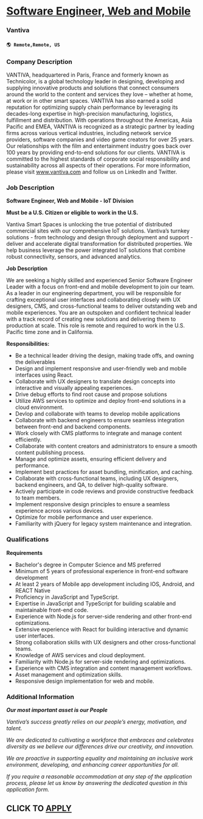 # [Software Engineer, Web and Mobile](https://www.remotewlb.com/apply/software-engineer-web-and-mobile)  
### Vantiva  
#### `🌎 Remote,Remote, US`  

### **Company Description**

VANTIVA, headquartered in Paris, France and formerly known as Technicolor, is a global technology leader in designing, developing and supplying innovative products and solutions that connect consumers around the world to the content and services they love – whether at home, at work or in other smart spaces. VANTIVA has also earned a solid reputation for optimizing supply chain performance by leveraging its decades-long expertise in high-precision manufacturing, logistics, fulfillment and distribution. With operations throughout the Americas, Asia Pacific and EMEA, VANTIVA is recognized as a strategic partner by leading firms across various vertical industries, including network service providers, software companies and video game creators for over 25 years. Our relationships with the film and entertainment industry goes back over 100 years by providing end-to-end solutions for our clients. VANTIVA is committed to the highest standards of corporate social responsibility and
sustainability across all aspects of their operations. For more information, please visit www.vantiva.com and follow us on LinkedIn and Twitter.

###  **Job Description**

 **Software Engineer, Web and Mobile - IoT Division**

 **Must be a U.S. Citizen or eligible to work in the U.S.**

Vantiva Smart Spaces is unlocking the true potential of distributed commercial sites with our comprehensive IoT solutions. Vantiva’s turnkey solutions - from technology and design through deployment and support - deliver and accelerate digital transformation for distributed properties. We help business leverage the power integrated IoT solutions that combine robust connectivity, sensors, and advanced analytics.

 **Job Description**

We are seeking a highly skilled and experienced Senior Software Engineer Leader with a focus on front-end and mobile development to join our team. As a leader in our engineering department, you will be responsible for crafting exceptional user interfaces and collaborating closely with UX designers, CMS, and cross-functional teams to deliver outstanding web and mobile experiences. You are an outspoken and confident technical leader with a track record of creating new solutions and delivering them to production at scale. This role is remote and required to work in the U.S. Pacific time zone and in California.

 **Responsibilities:**

  * Be a technical leader driving the design, making trade offs, and owning the deliverables
  * Design and implement responsive and user-friendly web and mobile interfaces using React.
  * Collaborate with UX designers to translate design concepts into interactive and visually appealing experiences.
  * Drive debug efforts to find root cause and propose solutions
  * Utilize AWS services to optimize and deploy front-end solutions in a cloud environment.
  * Devlop and collaborate with teams to develop mobile applications
  * Collaborate with backend engineers to ensure seamless integration between front-end and backend components.
  * Work closely with CMS platforms to integrate and manage content efficiently.
  * Collaborate with content creators and administrators to ensure a smooth content publishing process.
  * Manage and optimize assets, ensuring efficient delivery and performance.
  * Implement best practices for asset bundling, minification, and caching.
  * Collaborate with cross-functional teams, including UX designers, backend engineers, and QA, to deliver high-quality software.
  * Actively participate in code reviews and provide constructive feedback to team members.
  * Implement responsive design principles to ensure a seamless experience across various devices.
  * Optimize for mobile performance and user experience.
  * Familiarity with jQuery for legacy system maintenance and integration.

###  **Qualifications**

 **Requirements**

  * Bachelor's degree in Computer Science and MS preferred
  * Minimum of 5 years of professional experience in front-end software development
  * At least 2 years of Mobile app development including IOS, Android, and REACT Native
  * Proficiency in JavaScript and TypeScript.
  * Expertise in JavaScript and TypeScript for building scalable and maintainable front-end code.
  * Experience with Node.js for server-side rendering and other front-end optimizations.
  * Extensive experience with React for building interactive and dynamic user interfaces.
  * Strong collaboration skills with UX designers and other cross-functional teams.
  * Knowledge of AWS services and cloud deployment.
  * Familiarity with Node.js for server-side rendering and optimizations.
  * Experience with CMS integration and content management workflows.
  * Asset management and optimization skills.
  * Responsive design implementation for web and mobile.

### **Additional Information**

**_Our most important asset is our People_**

 _Vantiva’s success greatly relies on our people’s energy, motivation, and talent._

 _We are dedicated to cultivating a workforce that embraces and celebrates diversity as we believe our differences drive our creativity, and innovation._

 _We are proactive in supporting equality and maintaining an inclusive work environment, developing, and enhancing career opportunities for all._

 _If you require a reasonable accommodation at any step of the application process, please let us know by answering the dedicated question in this application form._

  
## CLICK TO [APPLY](https://www.remotewlb.com/apply/software-engineer-web-and-mobile)

